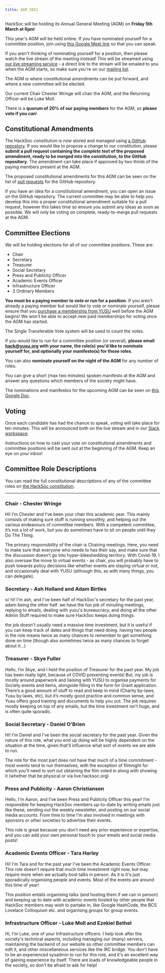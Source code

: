 ```yaml
---
title: AGM 2021
---
```


HackSoc will be holding its Annual General Meeting (AGM) on
**Friday 5th March at 6pm**!

This year's AGM will be held online. If you have nominated yourself
for a committee position, join using [this Google Meet
link](https://meet.google.com/oqe-djht-bmo) so that you can speak.

If you aren't thinking of nominating yourself for a position, then
please watch the live stream of the meeting instead! This will be
streamed using [our live streaming service](https://live.hacksoc.org/) -
a direct link to the stream will be emailed to you when the AGM
starts, so make sure you're on our [mailing
list](https://forms.gle/N95yNoonXnTQmgyL7).

The AGM is where constitutional amendments can be put forward, and
where a new committee will be elected. 

Our current Chair Chester Wringe will chair the AGM, and the Returning
Officer will be Luke Moll.

There is a **quorum of 20% of our paying members** for the AGM, so
**please vote if you can**!

## Constitutional Amendments

The HackSoc constitution is now stored and managed using [a GitHub
repostory][1]. If you would like to propose a change to our
constitution, please **submit a pull request containing the _complete_
text of the proposed amendment, ready to be merged into the
constitution, to the GitHub repository**. The amendment can take place
if approved by two thirds of the paying members present at the AGM.

The proposed constitutional amendments for this AGM can be seen on the
list of [pull requests](https://github.com/HackSoc/constitution/pulls)
for the GitHub repository.

If you have an idea for a constitutional amendment, you can open an
issue on the GitHub repository. The current committee may be able to
help you develop this into a proper constitutional amendment suitable
for a pull request, however this takes time so ensure you submit any
ideas as soon as possible. We will only be voting on complete,
ready-to-merge pull requests at the AGM.

## Committee Elections

We will be holding elections for all of our committee positions. These
are:

  - Chair
  - Secretary
  - Treasurer
  - Social Secretary
  - Press and Publicity Officer
  - Academic Events Officer
  - Infrastructure Officer
  - 3 Ordinary Members

**You must be a paying member to vote or run for a position**. If you
aren't already a paying member but would like to vote or nominate
yourself, please ensure that you [purchase a membership from
YUSU](https://yusu.org/shop/product/1724-hacksoc-2021) well before the
AGM begins! We won't be able to accept new paid memberships for voting
once the AGM has started.

The Single Transferable Vote system will be used to count the votes.

If you would like to run for a committee position (or several),
**please email [hack@yusu.org](mailto:hack@yusu.org) with your name,
the role(s) you'd like to nominate yourself for, and optionally your
manifesto(s) for those roles**.

You can also **nominate yourself on the night of the AGM** for any
number of roles.

You can give a short (max two minutes) spoken manifesto at the AGM and
answer any questions which members of the society might have.

The nominations and manifestos for the upcoming AGM can be seen on
[this Google Doc][2].

## Voting

Once each candidate has had the chance to speak, voting will take
place for ten minutes. This will be announced both on the live stream
and in our [Slack workspace](https://hacksoc-york.slack.com/).

Instructions on how to cast your vote on constitutional amendments and
committee positions will be sent out at the beginning of the AGM. Keep
an eye on your inbox!

## Committee Role Descriptions

You can read the full constitutional descriptions of any of the
committee roles on [the HackSoc constitution][1].

---

### Chair - Chester Wringe

Hi! I’m Chester and I’ve been your chair this academic year. This
mainly consists of making sure stuff is running smoothly, and helping
out the various endeavours of committee members. With a competent
committee, it’s not a lot of work, but you do sometimes have to sit on
people until they Do The Thing.

The primary responsibility of the chair is Chairing meetings. Here,
you need to make sure that everyone who needs to has their say, and
make sure that the discussion doesn’t go into hyper-bikeshedding
territory. With Covid-19, I also oversaw the move to virtual events -
as chair, you will probably have to push towards policy decisions like
whether events are staying virtual or not, and occasionally deal with
YUSU (although this, as with many things, you can delegate).

### Secretary - Ash Holland and Adam Birtles

o/ hi! I'm ash, and I've been half of HackSoc's secretary for the past
year, adam being the other half. we have the fun job of minuting
meetings, replying to emails, dealing with yusu's bureaucracy, and
doing all the other Admin Stuff required to make sure HackSoc keeps
doing things.

the job doesn't usually need a massive time investment, but it is
useful if you can keep track of dates and things that need doing.
having two people in the role means twice as many chances to remember
to get something done on time (though also sometimes twice as many
chances to forget about it...)

### Treasurer - Skye Fuller

Hello, I’m Skye, and I held the position of Treasurer for the past
year. My job has been really light, because of COVID preventing
events! But, my job is mostly around paperwork and liaising with YUSU
to organise payments for Society events and items, alongside filling
in the form for Grant application. There’s a good amount of stuff to
read and keep in mind (Charity by-laws, Yusu by-laws, etc), but it’s
mostly good practice and common sense, and Yusu offers good training
and documents to help you out. The job requires mostly keeping on top
of any emails, but the time investment isn’t huge, and is often quite
sporadic.

### Social Secretary - Daniel O'Brien

Hi! I'm Daniel and I've been the social secretary for the past year.
Given the nature of this role, what you end up doing will be highly
dependent on the situation at the time, given that'll influence what
sort of events we are able to run.

The role for the most part does not have that much of a time
commitment - most events tend to run themselves, with the exception of
filmnight for which you'll need to sort out obtaining the film voted
in along with showing it (whether that be physical or via
live.hacksoc.org)

### Press and Publicity - Aaron Christiansen

Hello, I'm Aaron, and I've been Press and Publicity Officer this year!
I'm responsible for keeping HackSoc members up-to-date by writing
emails just like these, sending out the weekly newsletter, and posting
on our social media accounts. From time to time I'm also involved in
meetings with sponsors or other societies to advertise their events.

This role is great because you don't need any prior experience or
expertise, and you can add your own personal touch to your emails and
social media posts!

### Academic Events Officer - Tara Harley

Hi! I'm Tara and for the past year I've been the Academic Events
Officer. This role doesn't require that much time investment right
now, but may require more when we actually host talks in person. As it
is it's just sporadically organising people and events. Most of the
events are around this time of year!

This position entails organising talks (and hosting them if we can in
person) and keeping up to date with academic events hosted by other
people that HackSoc members may wish to partake in, like Google
HashCode, the BCS Lovelace Colloquium etc. and organising groups for
group events.

### Infrastructure Officer - Luke Moll and Ezekiel Bethel

Hi, I'm Luke, one of your Infrastructure officers. I help look after
the society's technical aspects, including managing our (many)
servers, maintaining the backend of our website so other committee
members can edit it, and other miscellaneous services like the IRC
bridge. You don't have to be an experienced sysadmin to run for this
role, and it's an excellent way of gaining experience by itself. There
are loads of knowledgeable people in the society, so don't be afraid
to ask for help!

[1]: https://github.com/HackSoc/constitution/blob/master/Constitution.md
[2]: https://docs.google.com/document/d/1mBTgV9nGGegQGJ1uU9kU2MTeYILH-QjoQxK38V76-40/edit?usp=sharing
